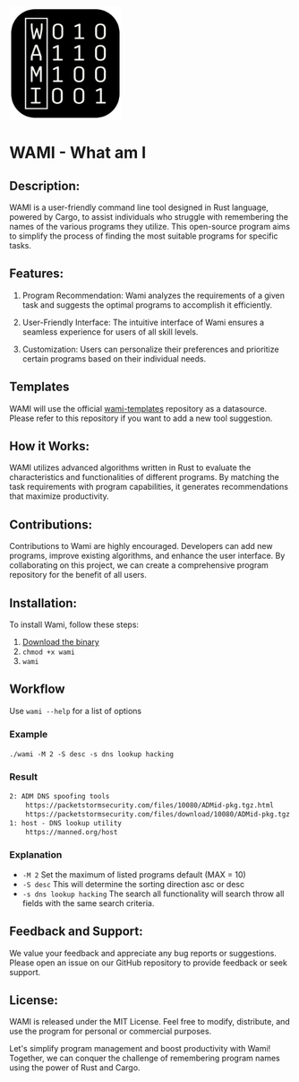 
<img src="assets/wami_logo.png" width="200px">

# WAMI - What am I
## Description:
WAMI is a user-friendly command line tool designed in Rust language, powered by Cargo, to assist individuals who struggle with remembering the names of the various programs they utilize. This open-source program aims to simplify the process of finding the most suitable programs for specific tasks.

## Features:
1. Program Recommendation: Wami analyzes the requirements of a given task and suggests the optimal programs to accomplish it efficiently.

2. User-Friendly Interface: The intuitive interface of Wami ensures a seamless experience for users of all skill levels.

3. Customization: Users can personalize their preferences and prioritize certain programs based on their individual needs.

## Templates
WAMI will use the official [wami-templates](https://github.com/evait-security/wami-templates) repository as a datasource. Please refer to this repository if you want to add a new tool suggestion.

## How it Works:
WAMI utilizes advanced algorithms written in Rust to evaluate the characteristics and functionalities of different programs. By matching the task requirements with program capabilities, it generates recommendations that maximize productivity.

## Contributions:
Contributions to Wami are highly encouraged. Developers can add new programs, improve existing algorithms, and enhance the user interface. By collaborating on this project, we can create a comprehensive program repository for the benefit of all users.

## Installation:
To install Wami, follow these steps:
1. [Download the binary](https://github.com/evait-security/wami/releases/download/linux_x64/wami)
3. ``` chmod +x wami ```
4. ``` wami ```

## Workflow
Use ``` wami --help ``` for a list of options

### Example
``` ./wami -M 2 -S desc -s dns lookup hacking ```

### Result
```
2: ADM DNS spoofing tools
    https://packetstormsecurity.com/files/10080/ADMid-pkg.tgz.html
    https://packetstormsecurity.com/files/download/10080/ADMid-pkg.tgz
1: host - DNS lookup utility
    https://manned.org/host
```

### Explanation
* ``` -M 2 ``` Set the maximum of listed programs default (MAX = 10)
* ``` -S desc ``` This will determine the sorting direction asc or desc
* ``` -s dns lookup hacking ``` The search all functionality will search throw all fields with the same search criteria.

## Feedback and Support:
We value your feedback and appreciate any bug reports or suggestions. Please open an issue on our GitHub repository to provide feedback or seek support.

## License:
WAMI is released under the MIT License. Feel free to modify, distribute, and use the program for personal or commercial purposes.

Let's simplify program management and boost productivity with Wami! Together, we can conquer the challenge of remembering program names using the power of Rust and Cargo.
